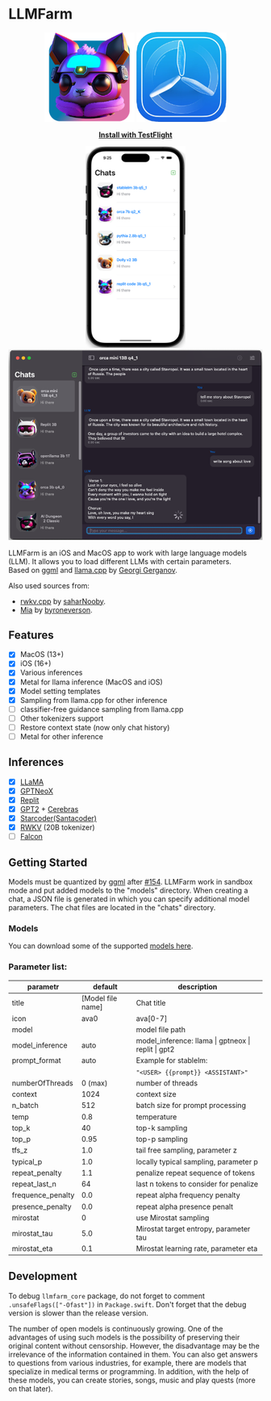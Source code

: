 # LLMFarm

<p align="center">
  <img width="178px" alt="Icon" src="dist/LLMFarm0.1.2_256.png">
  <a href="https://testflight.apple.com/join/6SpPLIVM"><img width="178px" alt="Icon" src="dist/testflight.png"></a>
</p>

<p align="center">
<a href="https://testflight.apple.com/join/6SpPLIVM"><strong>Install with TestFlight</strong></a>
</p>


<p align="center">
  <img alt="Icon" height="400px"  src="dist/screen1.png">
  <img alt="Icon" width="535px"  src="dist/screen2.png">
</p>

LLMFarm is an iOS and MacOS app to work with large language models (LLM). It allows you to load different LLMs with certain parameters.<br>
Based on [ggml](https://github.com/ggerganov/ggml) and [llama.cpp](https://github.com/ggerganov/llama.cpp) by [Georgi Gerganov](https://github.com/ggerganov).

Also used sources from:
* [rwkv.cpp](https://github.com/saharNooby/rwkv.cpp) by [saharNooby](https://github.com/saharNooby).
* [Mia](https://github.com/byroneverson/Mia) by [byroneverson](https://github.com/byroneverson).

## Features

- [x] MacOS (13+)
- [x] iOS (16+)
- [x] Various inferences
- [x] Metal for llama inference (MacOS and iOS)
- [x] Model setting templates
- [x] Sampling from llama.cpp for other inference
- [ ] classifier-free guidance sampling from llama.cpp 
- [ ] Other tokenizers support
- [ ] Restore context state (now only chat history) 
- [ ] Metal for other inference

## Inferences

- [x] [LLaMA](https://arxiv.org/abs/2302.13971)
- [x] [GPTNeoX](https://huggingface.co/docs/transformers/model_doc/gpt_neox)
- [x] [Replit](https://huggingface.co/replit/replit-code-v1-3b)
- [x] [GPT2](https://huggingface.co/docs/transformers/model_doc/gpt2) + [Cerebras](https://arxiv.org/abs/2304.03208)
- [x] [Starcoder(Santacoder)](https://huggingface.co/bigcode/santacoder)
- [x] [RWKV](https://huggingface.co/docs/transformers/model_doc/rwkv) (20B tokenizer)
- [ ] [Falcon](https://github.com/cmp-nct/ggllm.cpp)

## Getting Started

Models must be quantized by [ggml](https://github.com/ggerganov/ggml) after [#154](https://github.com/ggerganov/ggml/pull/154).
LLMFarm work in sandbox mode and put added models to the "models" directory. 
When creating a chat, a JSON file is generated in which you can specify additional model parameters. The chat files are located in the "chats" directory.

### Models
You can download some of the supported [models here](/models.md).

### Parameter list:

| parametr          | default           | description                                         |
|-------------------|-------------------|-----------------------------------------------------|
| title             | [Model file name] | Chat title                                          |
| icon              | ava0              | ava[0-7]                                            |
| model             |                   | model file path                                     |
| model_inference   | auto              | model_inference: llama \| gptneox \| replit \| gpt2 |
| prompt_format     | auto              | Example for stablelm:                               |
|                   |                   | `"<USER> {{prompt}} <ASSISTANT>"`                   |
| numberOfThreads   | 0 (max)           | number of threads                                   |
| context           | 1024              | context size                                        |
| n_batch           | 512               | batch size for prompt processing                    |
| temp              | 0.8               | temperature                                         |
| top_k             | 40                | top-k sampling                                      |
| top_p             | 0.95              | top-p sampling                                      |
| tfs_z             | 1.0               | tail free sampling, parameter z                     |
| typical_p         | 1.0               | locally typical sampling, parameter p               |
| repeat_penalty    | 1.1               | penalize repeat sequence of tokens                  |
| repeat_last_n     | 64                | last n tokens to consider for penalize              |
| frequence_penalty | 0.0               | repeat alpha frequency penalty                      |
| presence_penalty  | 0.0               | repeat alpha presence penalt                        |
| mirostat          | 0                 | use Mirostat sampling                               |
| mirostat_tau      | 5.0               | Mirostat target entropy, parameter tau              |
| mirostat_eta      | 0.1               | Mirostat learning rate, parameter eta               |


## Development
To debug `llmfarm_core` package, do not forget to comment `.unsafeFlags(["-Ofast"])` in `Package.swift`.
Don't forget that the debug version is slower than the release version.

The number of open models is continuously growing. One of the advantages of using such models is the possibility of preserving their original content without censorship. However, the disadvantage may be the irrelevance of the information contained in them. You can also get answers to questions from various industries, for example, there are models that specialize in medical terms or programming.
In addition, with the help of these models, you can create stories, songs, music and play quests (more on that later).


